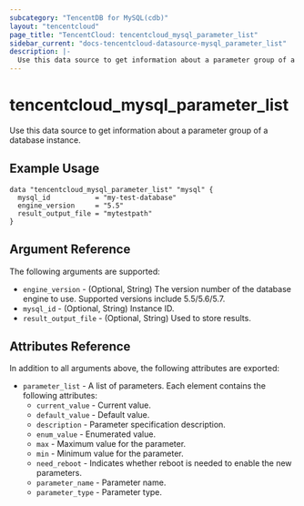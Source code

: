 ```yaml
---
subcategory: "TencentDB for MySQL(cdb)"
layout: "tencentcloud"
page_title: "TencentCloud: tencentcloud_mysql_parameter_list"
sidebar_current: "docs-tencentcloud-datasource-mysql_parameter_list"
description: |-
  Use this data source to get information about a parameter group of a database instance.
---
```


# tencentcloud_mysql_parameter_list

Use this data source to get information about a parameter group of a database instance.

## Example Usage

```hcl
data "tencentcloud_mysql_parameter_list" "mysql" {
  mysql_id           = "my-test-database"
  engine_version     = "5.5"
  result_output_file = "mytestpath"
}
```

## Argument Reference

The following arguments are supported:

* `engine_version` - (Optional, String) The version number of the database engine to use. Supported versions include 5.5/5.6/5.7.
* `mysql_id` - (Optional, String) Instance ID.
* `result_output_file` - (Optional, String) Used to store results.

## Attributes Reference

In addition to all arguments above, the following attributes are exported:

* `parameter_list` - A list of parameters. Each element contains the following attributes:
  * `current_value` - Current value.
  * `default_value` - Default value.
  * `description` - Parameter specification description.
  * `enum_value` - Enumerated value.
  * `max` - Maximum value for the parameter.
  * `min` - Minimum value for the parameter.
  * `need_reboot` - Indicates whether reboot is needed to enable the new parameters.
  * `parameter_name` - Parameter name.
  * `parameter_type` - Parameter type.


